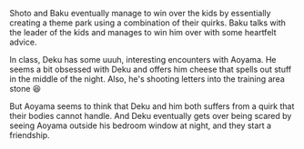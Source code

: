Shoto and Baku eventually manage to win over the kids by essentially creating a theme park using a combination of their quirks. Baku talks with the leader of the kids and manages to win him over with some heartfelt advice. 

In class, Deku has some uuuh, interesting encounters with Aoyama. He seems a bit obsessed with Deku and offers him cheese that spells out stuff in the middle of the night. Also, he's shooting letters into the training area stone 😆 

But Aoyama seems to think that Deku and him both suffers from a quirk that their bodies cannot handle. And Deku eventually gets over being scared by seeing Aoyama outside his bedroom window at night, and they start a friendship.